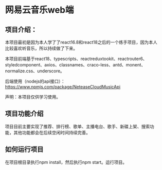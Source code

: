 # 网易云音乐web端

## 项目介绍：

本项目最初是因为本人学了了react16.8和react18之后的一个练手项目，因为本人比较喜欢听音乐，所以持续做了下来。

本项目前端基于react18、typescripts、reactreduxtookit、reactrouter6、styledcomponent、axios、classnames、craco-less、antd、monent、normalize.css、underscore。

后端使用（nodejs的api接口）：https://www.npmjs.com/package/NeteaseCloudMusicApi

声明：本项目仅供学习使用。

## 项目功能介绍

项目目前主要实现了推荐、排行榜、歌单、主播电台、歌手、新碟上架、搜索功能，其他功能都会在后续空闲时间持续完善。

## 如何运行项目

在项目根目录执行npm install，然后执行npm start。运行项目。
